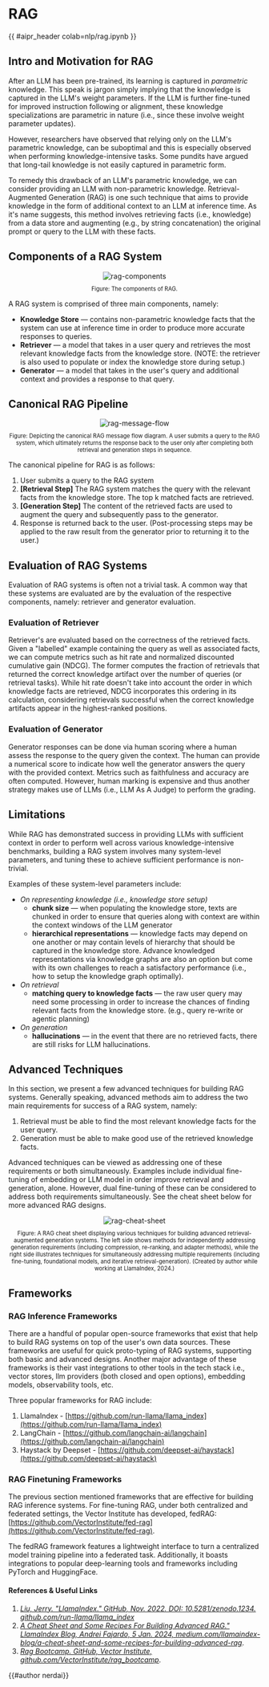 <!-- markdownlint-disable-file MD033 -->

# RAG

{{ #aipr_header colab=nlp/rag.ipynb }}

## Intro and Motivation for RAG

After an LLM has been pre-trained, its learning is captured in _parametric_ knowledge.
This speak is jargon simply implying that the knowledge is captured in the LLM's
weight parameters. If the LLM is further fine-tuned for improved instruction following
or alignment, these knowledge specializations are parametric in nature (i.e.,
since these involve weight parameter updates).

However, researchers have observed that relying only on the LLM's parametric knowledge,
can be suboptimal and this is especially observed when performing knowledge-intensive
tasks. Some pundits have argued that long-tail knowledge is not easily captured
in parametric form.

To remedy this drawback of an LLM's parametric knowledge, we can consider providing
an LLM with non-parametric knowledge. Retrieval-Augmented Generation (RAG) is one
such technique that aims to provide knowledge in the form of additional context
to an LLM at inference time. As it's name suggests, this method involves
retrieving facts (i.e., knowledge) from a data store and augmenting (e.g., by
string concatenation) the original prompt or query to the LLM with these facts.

## Components of a RAG System

<center>
<img src="https://d3ddy8balm3goa.cloudfront.net/vector-ai-pocket-refs/nlp/rag-components.excalidraw.svg" alt="rag-components"> <!-- markdownlint-disable-line MD013 -->
</center>

<div
  class="figure-caption"
  style="text-align: center; font-size: 0.8em; margin-top: 10px;"
>
Figure: The components of RAG.
</div>

A RAG system is comprised of three main components, namely:

- **Knowledge Store** — contains non-parametric knowledge facts that the system
  can use at inference time in order to produce more accurate responses to queries.
- **Retriever** — a model that takes in a user query and retrieves the most relevant
  knowledge facts from the knowledge store. (NOTE: the retriever is also used to
  populate or index the knowledge store during setup.)
- **Generator** — a model that takes in the user's query and additional context
  and provides a response to that query.

## Canonical RAG Pipeline

<center>
<img src="https://d3ddy8balm3goa.cloudfront.net/vector-ai-pocket-refs/nlp/rag-message-flow.excalidraw.svg" alt="rag-message-flow"> <!-- markdownlint-disable-line MD013 -->
</center>

<div
  class="figure-caption"
  style="text-align: center; font-size: 0.8em; margin-top: 10px;"
>
Figure: Depicting the canonical RAG message flow diagram. A user submits a query
to the RAG system, which ultimately returns the response back to the user only after
completing both retrieval and generation steps in sequence.
</div>

The canonical pipeline for RAG is as follows:

1. User submits a query to the RAG system
2. **[Retrieval Step]** The RAG system matches the query with the relevant facts
   from the knowledge store. The top k matched facts are retrieved.
3. **[Generation Step]** The content of the retrieved facts are used to augment the
   query and subsequently pass to the generator.
4. Response is returned back to the user. (Post-processing steps may be applied
   to the raw result from the generator prior to returning it to the user.)

## Evaluation of RAG Systems

Evaluation of RAG systems is often not a trivial task. A common way that these
systems are evaluated are by the evaluation of the respective components, namely:
retriever and generator evaluation.

### Evaluation of Retriever

Retriever's are evaluated based on the correctness of the retrieved facts. Given
a "labelled" example containing the query as well as associated facts, we can compute
metrics such as hit rate and normalized discounted cumulative gain (NDCG). The
former computes the fraction of retrievals that returned the correct knowledge
artifact over the number of queries (or retrieval tasks). While hit rate doesn't
take into account the order in which knowledge facts are retrieved, NDCG incorporates
this ordering in its calculation, considering retrievals successful when the correct
knowledge artifacts appear in the highest-ranked positions.

### Evaluation of Generator

Generator responses can be done via human scoring where a human assess the response
to the query given the context. The human can provide a numerical score to indicate
how well the generator answers the query with the provided context. Metrics such
as faithfulness and accuracy are often computed. However, human marking is expensive
and thus another strategy makes use of LLMs (i.e., LLM As A Judge) to perform the
grading.

## Limitations

While RAG has demonstrated success in providing LLMs with sufficient context in
order to perform well across various knowledge-intensive benchmarks, building a
RAG system involves many system-level parameters, and tuning these to achieve
sufficient performance is non-trivial.

Examples of these system-level parameters include:

- _On representing knowledge (i.e., knowledge store setup)_
  - **chunk size** — when populating the knowledge store, texts are chunked in
    order to ensure that queries along with context are within the context windows
    of the LLM generator
  - **hierarchical representations** — knowledge facts may depend on one another
    or may contain levels of hierarchy that should be captured in the knowledge store.
    Advance knowledged representations via knowledge graphs are also an option but
    come with its own challenges to reach a satisfactory performance (i.e., how to
    setup the knowledge graph optimally).
- _On retrieval_
  - **matching query to knowledge facts** — the raw user query may need some
    processing in order to increase the chances of finding relevant facts from the
    knowledge store. (e.g., query re-write or agentic planning)
- _On generation_
  - **hallucinations** — in the event that there are no retrieved facts, there are
    still risks for LLM hallucinations.

## Advanced Techniques

In this section, we present a few advanced techniques for building RAG systems.
Generally speaking, advanced methods aim to address the two main requirements
for success of a RAG system, namely:

1. Retrieval must be able to find the most relevant knowledge facts for the user
   query.
2. Generation must be able to make good use of the retrieved knowledge facts.

Advanced techniques can be viewed as addressing one of these requirements or both
simultaneously. Examples include individual fine-tuning of embedding or LLM model
in order improve retrieval and generation, alone. However, dual fine-tuning of
these can be considered to address both requirements simultaneously. See the
cheat sheet below for more advanced RAG designs.

<center>
<img src="https://d3ddy8balm3goa.cloudfront.net/llamaindex/rag-cheat-sheet-final.svg" alt="rag-cheat-sheet"> <!-- markdownlint-disable-line MD013 -->
</center>

<div
  class="figure-caption"
  style="text-align: center; font-size: 0.8em; margin-top: 10px;"
>
Figure: A RAG cheat sheet displaying various techniques for building advanced
retrieval-augmented generation systems. The left side shows methods for
independently addressing generation requirements (including compression, re-ranking,
and adapter methods), while the right side illustrates techniques for simultaneously
addressing multiple requirements (including fine-tuning, foundational models,
and iterative retrieval-generation). (Created by author while working at
LlamaIndex, 2024.)
</div>

## Frameworks

### RAG Inference Frameworks

There are a handful of popular open-source frameworks that exist that help to
build RAG systems on top of the user's own data sources. These frameworks are
useful for quick proto-typing of RAG systems, supporting both basic and advanced
designs. Another major advantage of these frameworks is their vast integrations
to other tools in the tech stack i.e., vector stores, llm providers (both closed
and open options), embedding models, observability tools, etc.

Three popular frameworks for RAG include:

1. LlamaIndex - [https://github.com/run-llama/llama_index](https://github.com/run-llama/llama_index)
2. LangChain - [https://github.com/langchain-ai/langchain](https://github.com/langchain-ai/langchain)
3. Haystack by Deepset - [https://github.com/deepset-ai/haystack](https://github.com/deepset-ai/haystack)

### RAG Finetuning Frameworks

The previous section mentioned frameworks that are effective for building RAG inference
systems. For fine-tuning RAG, under both centralized and federated settings, the
Vector Institute has developed, fedRAG:
[https://github.com/VectorInstitute/fed-rag](https://github.com/VectorInstitute/fed-rag).

The fedRAG framework features a lightweight
interface to turn a centralized model training pipeline into a federated task.
Additionally, it boasts integrations to popular deep-learning tools and frameworks
including PyTorch and HuggingFace.

#### References & Useful Links <!-- markdownlint-disable-line MD001 -->

1. [_Liu, Jerry. "LlamaIndex." GitHub, Nov. 2022. DOI: 10.5281/zenodo.1234.
   github.com/run-llama/llama_index_](https://github.com/run-llama/llama_index)
1. [_A Cheat Sheet and Some Recipes For Building Advanced RAG." LlamaIndex Blog,
   Andrei Fajardo, 5 Jan. 2024, medium.com/llamaindex-blog/a-cheat-sheet-and-some-recipes-for-building-advanced-rag_](https://medium.com/llamaindex-blog/a-cheat-sheet-and-some-recipes-for-building-advanced-rag-803a9d94c41b).
1. [_Rag Bootcamp. GitHub, Vector Institute, github.com/VectorInstitute/rag_bootcamp_](https://github.com/VectorInstitute/rag_bootcamp).

{{#author nerdai}}
